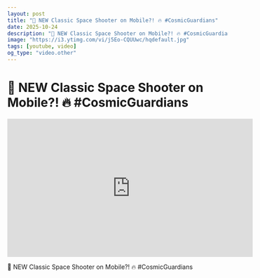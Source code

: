 ```yaml
---
layout: post
title: "🤯 NEW Classic Space Shooter on Mobile?! 🔥 #CosmicGuardians"
date: 2025-10-24
description: "🤯 NEW Classic Space Shooter on Mobile?! 🔥 #CosmicGuardians"
image: "https://i3.ytimg.com/vi/j5Eo-CQUUwc/hqdefault.jpg"
tags: [youtube, video]
og_type: "video.other"
---
```


<script type="application/ld+json">
{
  "@context": "http://schema.org",
  "@type": "VideoObject",
  "name": "\ud83e\udd2f NEW Classic Space Shooter on Mobile?! \ud83d\udd25 #CosmicGuardians",
  "description": "\ud83e\udd2f NEW Classic Space Shooter on Mobile?! \ud83d\udd25 #CosmicGuardians",
  "thumbnailUrl": "https://i3.ytimg.com/vi/j5Eo-CQUUwc/hqdefault.jpg",
  "uploadDate": "2025-10-24T09:01:16",
  "embedUrl": "https://www.youtube.com/embed/j5Eo-CQUUwc",
  "publisher": {
    "@type": "Person",
    "name": "Celo Zaga"
  },
  "mainEntityOfPage": {
    "@type": "WebPage",
    "@id": "https://celozaga.github.io/2025/10/24/\ud83e\udd2f-new-classic-space-shooter-on-mobile?!-\ud83d\udd25-#cosmicguardians-j5Eo-CQUUwc.html"
  },
  "duration": "PT0M0S"
}
</script>

<script type="application/ld+json">
{
  "@context": "http://schema.org",
  "@type": "BlogPosting",
  "headline": "\ud83e\udd2f NEW Classic Space Shooter on Mobile?! \ud83d\udd25 #CosmicGuardians",
  "image": "https://i3.ytimg.com/vi/j5Eo-CQUUwc/hqdefault.jpg",
  "publisher": {
    "@type": "Person",
    "name": "Celo Zaga"
  },
  "url": "https://celozaga.github.io/2025/10/24/\ud83e\udd2f-new-classic-space-shooter-on-mobile?!-\ud83d\udd25-#cosmicguardians-j5Eo-CQUUwc.html",
  "datePublished": "2025-10-24T09:01:16",
  "dateCreated": "2025-10-24T09:01:16",
  "dateModified": "2025-10-24T09:01:16",
  "description": "\ud83e\udd2f NEW Classic Space Shooter on Mobile?! \ud83d\udd25 #CosmicGuardians",
  "author": {
    "@type": "Person",
    "name": "Celo Zaga"
  },
  "mainEntityOfPage": {
    "@type": "WebPage",
    "@id": "https://celozaga.github.io/2025/10/24/\ud83e\udd2f-new-classic-space-shooter-on-mobile?!-\ud83d\udd25-#cosmicguardians-j5Eo-CQUUwc.html"
  }
}
</script>

<h1 class="youtube-post-title">🤯 NEW Classic Space Shooter on Mobile?! 🔥 #CosmicGuardians</h1>

<iframe width="560" height="315" src="https://www.youtube.com/embed/j5Eo-CQUUwc" class="youtube-post-embed" frameborder="0" allowfullscreen></iframe>

<p class="youtube-post-description">🤯 NEW Classic Space Shooter on Mobile?! 🔥 #CosmicGuardians</p>
